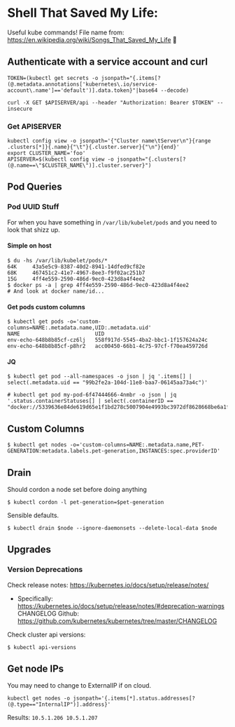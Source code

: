 # Shell That Saved My Life:

Useful kube commands! File name from: https://en.wikipedia.org/wiki/Songs_That_Saved_My_Life 🤘

## Authenticate with a service account and curl

```
TOKEN=(kubectl get secrets -o jsonpath="{.items[?(@.metadata.annotations['kubernetes\.io/service-account\.name']=='default')].data.token}"|base64 --decode)
```

```
curl -X GET $APISERVER/api --header "Authorization: Bearer $TOKEN" --insecure
```

### Get APISERVER

```
kubectl config view -o jsonpath='{"Cluster name\tServer\n"}{range .clusters[*]}{.name}{"\t"}{.cluster.server}{"\n"}{end}'
export CLUSTER_NAME='foo'
APISERVER=$(kubectl config view -o jsonpath="{.clusters[?(@.name==\"$CLUSTER_NAME\")].cluster.server}")
```

## Pod Queries

### Pod UUID Stuff

For when you have something in `/var/lib/kubelet/pods` and you need to look that shizz up.

#### Simple on host

```
$ du -hs /var/lib/kubelet/pods/*
64K     43a5e5c9-8387-40d2-8941-14dfed9cf82e
68K     467451c2-41e7-4967-8ee3-f9f02ac251b7
15G     4ff4e559-2590-486d-9ec0-423d8a4f4ee2
$ docker ps -a | grep 4ff4e559-2590-486d-9ec0-423d8a4f4ee2
# And look at docker name/id...
```

#### Get pods custom columns

```
$ kubectl get pods -o='custom-columns=NAME:.metadata.name,UID:.metadata.uid'
NAME                        UID
env-echo-648b8b85cf-cz6lj   558f917d-5545-4ba2-bbc1-1f157624a24c
env-echo-648b8b85cf-p8hr2   acc00450-66b1-4c75-97cf-f70ea459726d
```

#### JQ

```
$ kubectl get pod --all-namespaces -o json | jq '.items[] | select(.metadata.uid == "99b2fe2a-104d-11e8-baa7-06145aa73a4c")'
```

```
# kubectl get pod my-pod-6f47444666-4nmbr -o json | jq '.status.containerStatuses[] | select(.containerID == "docker://5339636e84de619d65e1f1bd278c5007904e4993bc3972df8628668be6a1f2d6")'
```

## Custom Columns

```
$ kubectl get nodes -o='custom-columns=NAME:.metadata.name,PET-GENERATION:metadata.labels.pet-generation,INSTANCES:spec.providerID'
```

## Drain

Should cordon a node set before doing anything 

```
$ kubectl cordon -l pet-generation=$pet-generation
```

Sensible defaults.

```
$ kubectl drain $node --ignore-daemonsets --delete-local-data $node
```

## Upgrades

### Version Deprecations

Check release notes: https://kubernetes.io/docs/setup/release/notes/
  * Specifically: https://kubernetes.io/docs/setup/release/notes/#deprecation-warnings
CHANGELOG Github: https://github.com/kubernetes/kubernetes/tree/master/CHANGELOG

Check cluster api versions:

```
$ kubectl api-versions
```

## Get node IPs

You may need to change to ExternalIP if on cloud.
```
kubectl get nodes -o jsonpath='{.items[*].status.addresses[?(@.type=="InternalIP")].address}'
```

Results: `10.5.1.206 10.5.1.207`
